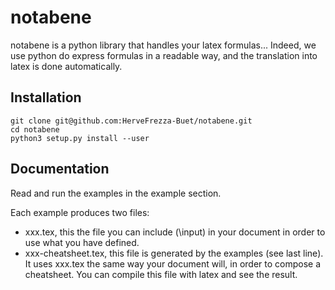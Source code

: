 # notabene

notabene is a python library that handles your latex formulas... Indeed, we use python do express formulas in a readable way, and the translation into latex is done automatically.

## Installation

```
git clone git@github.com:HerveFrezza-Buet/notabene.git
cd notabene
python3 setup.py install --user
```

## Documentation

Read and run the examples in the example section.

Each example produces two files:
- xxx.tex, this the file you can include (\input) in your document in order to use what you have defined.
- xxx-cheatsheet.tex, this file is generated by the examples (see last line). It uses xxx.tex the same way your document will, in order to compose a cheatsheet. You can compile this file with latex and see the result.
